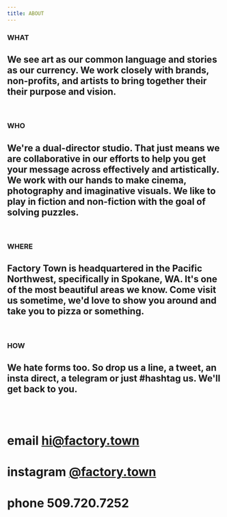 ```yaml
---
title: ABOUT
---
```


### WHAT

## We see art as our common language and stories as our currency. We work closely with brands, non-profits, and artists to bring together their their purpose and vision.

<BR>

### WHO

## We're a dual-director studio. That just means we are collaborative in our efforts to help you get your message across effectively and artistically. We work with our hands to make cinema, photography and imaginative visuals. We like to play in fiction and non-fiction with the goal of solving puzzles.

<BR>

### WHERE

## Factory Town is headquartered in the Pacific Northwest, specifically in Spokane, WA. It's one of the most beautiful areas we know. Come visit us sometime, we'd love to show you around and take you to pizza or something.

<BR>

### HOW

## We hate forms too. So drop us a line, a tweet, an insta direct, a telegram or just #hashtag us. We'll get back to you.

<BR>
<BR>

# email [hi@factory.town](hi@factory.town)

# instagram [@factory.town](http://instagram.com/factory.town)

# phone 509.720.7252